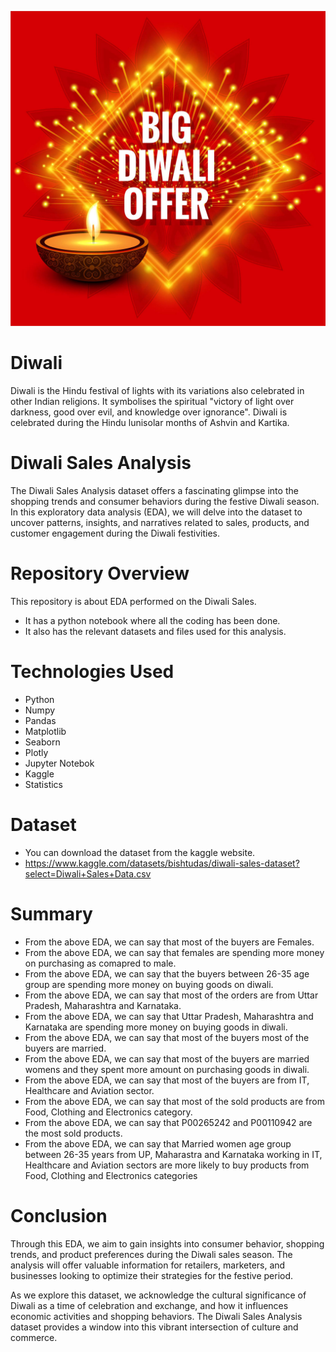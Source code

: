 ![Image Alt Text](https://github.com/GayasuddinMohd/Diwali_Sales_Analysis/blob/main/Diwali%20Sales%20Image.jpg?raw=true)

# Diwali
Diwali is the Hindu festival of lights with its variations also celebrated in other Indian religions. It symbolises the spiritual "victory of light over darkness, good over evil, and knowledge over ignorance". Diwali is celebrated during the Hindu lunisolar months of Ashvin and Kartika.

# Diwali Sales Analysis
The Diwali Sales Analysis dataset offers a fascinating glimpse into the shopping trends and consumer behaviors during the festive Diwali season. In this exploratory data analysis (EDA), we will delve into the dataset to uncover patterns, insights, and narratives related to sales, products, and customer engagement during the Diwali festivities.

# Repository Overview
This repository is about EDA performed on the Diwali Sales.
   - It has a python notebook where all the coding has been done.
   - It also has the relevant datasets and files used for this analysis.

# Technologies Used
* Python
* Numpy
* Pandas
* Matplotlib
* Seaborn
* Plotly
* Jupyter Notebok
* Kaggle
* Statistics

# Dataset
* You can download the dataset from the kaggle website.
* https://www.kaggle.com/datasets/bishtudas/diwali-sales-dataset?select=Diwali+Sales+Data.csv

# Summary
* From the above EDA, we can say that most of the buyers are Females.
* From the above EDA, we can say that females are spending more money on purchasing as comapred to male.
* From the above EDA, we can say that the buyers between 26-35 age group are spending more money on buying goods on diwali.
* From the above EDA, we can say that most of the orders are from Uttar Pradesh, Maharashtra and Karnataka.
* From the above EDA, we can say that Uttar Pradesh, Maharashtra and Karnataka are spending more money on buying goods in diwali.
* From the above EDA, we can say that most of the buyers most of the buyers are married.
* From the above EDA, we can say that most of the buyers are married womens and they spent more amount on purchasing goods in diwali.
* From the above EDA, we can say that most of the buyers are from IT, Healthcare and Aviation sector.
* From the above EDA, we can say that most of the sold products are from Food, Clothing and Electronics category.
* From the above EDA, we can say that P00265242 and P00110942 are the most sold products.
* From the above EDA, we can say that Married women age group between 26-35 years from UP, Maharastra and Karnataka working in IT, Healthcare and Aviation sectors are more likely to buy products from Food, Clothing and Electronics categories

# Conclusion
Through this EDA, we aim to gain insights into consumer behavior, shopping trends, and product preferences during the Diwali sales season. The analysis will offer valuable information for retailers, marketers, and businesses looking to optimize their strategies for the festive period.

As we explore this dataset, we acknowledge the cultural significance of Diwali as a time of celebration and exchange, and how it influences economic activities and shopping behaviors. The Diwali Sales Analysis dataset provides a window into this vibrant intersection of culture and commerce.






























